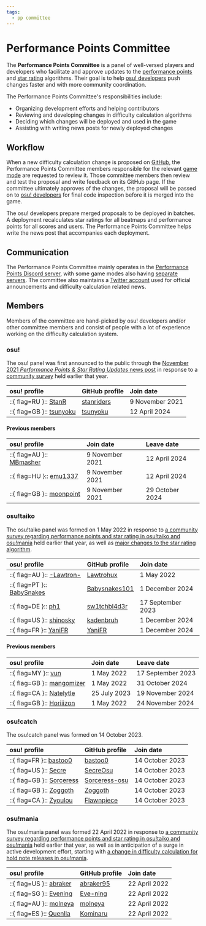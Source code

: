 ```yaml
---
tags:
  - pp committee
---
```


# Performance Points Committee

The **Performance Points Committee** is a panel of well-versed players and developers who facilitate and approve updates to the [performance points](/wiki/Performance_points) and [star rating](/wiki/Beatmap/Star_rating) algorithms. Their goal is to help [osu! developers](/wiki/People/Developers) push changes faster and with more community coordination.

The Performance Points Committee's responsibilities include:

- Organizing development efforts and helping contributors
- Reviewing and developing changes in difficulty calculation algorithms
- Deciding which changes will be deployed and used in the game
- Assisting with writing news posts for newly deployed changes

## Workflow

When a new difficulty calculation change is proposed on [GitHub](https://github.com/ppy/osu), the Performance Points Committee members responsible for the relevant [game mode](/wiki/Game_mode) are requested to review it. Those committee members then review and test the proposal and write feedback on its GitHub page. If the committee ultimately approves of the changes, the proposal will be passed on to [osu! developers](/wiki/People/Developers) for final code inspection before it is merged into the game.

The osu! developers prepare merged proposals to be deployed in batches. A deployment recalculates star ratings for all beatmaps and performance points for all scores and users. The Performance Points Committee helps write the news post that accompanies each deployment.

## Communication

The Performance Points Committee mainly operates in the [Performance Points Discord server](https://discord.gg/aqPCnXu), with some game modes also having [separate servers](/wiki/Community/Discord_servers#community-development). The committee also maintains a [Twitter account](https://x.com/pp_committee) used for official announcements and difficulty calculation related news.

## Members

Members of the committee are hand-picked by osu! developers and/or other committee members and consist of people with a lot of experience working on the difficulty calculation system.

### osu!

The osu! panel was first announced to the public through the [November 2021 *Performance Points & Star Rating Updates* news post](https://osu.ppy.sh/home/news/2021-11-09-performance-points-star-rating-updates) in response to a [community survey](https://osu.ppy.sh/home/news/2021-08-17-pp-sr-survey) held earlier that year.

| osu! profile | GitHub profile | Join date |
| :-- | :-- | :-- |
| ::{ flag=RU }:: [StanR](https://osu.ppy.sh/users/7217455) | [stanriders](https://github.com/stanriders) | 9 November 2021 |
| ::{ flag=GB }:: [tsunyoku](https://osu.ppy.sh/users/11315329) | [tsunyoku](https://github.com/tsunyoku) | 12 April 2024 |

#### Previous members

| osu! profile | Join date | Leave date |
| :-- | :-- | :-- |
| ::{ flag=AU }:: [MBmasher](https://osu.ppy.sh/users/4498616) | 9 November 2021 | 12 April 2024 |
| ::{ flag=HU }:: [emu1337](https://osu.ppy.sh/users/2185987) | 9 November 2021 | 12 April 2024 |
| ::{ flag=GB }:: [moonpoint](https://osu.ppy.sh/users/9558549) | 9 November 2021 | 29 October 2024 |

### osu!taiko

The osu!taiko panel was formed on 1 May 2022 in response to [a community survey regarding performance points and star rating in osu!taiko and osu!mania](https://osu.ppy.sh/home/news/2022-01-14-taiko-mania-pp-sr-survey) held earlier that year, as well as [major changes to the star rating algorithm](https://docs.google.com/document/d/1Z5GC4DMqOVzeIERMSK3qpQaqjq-sVnhbuoxAwy9qxDs/edit).

| osu! profile | GitHub profile | Join date |
| :-- | :-- | :-- |
| ::{ flag=AU }:: [-Lawtron-](https://osu.ppy.sh/users/11475208) | [Lawtrohux](https://github.com/Lawtrohux) | 1 May 2022 |
| ::{ flag=PT }:: [BabySnakes](https://osu.ppy.sh/users/22194163) | [Babysnakes101](https://github.com/BabySnakes101) | 1 December 2024 |
| ::{ flag=DE }:: [ph1](https://osu.ppy.sh/users/22194163) | [sw1tchbl4d3r](https://github.com/sw1tchbl4d3r) | 17 September 2023 |
| ::{ flag=US }:: [shinosky](https://osu.ppy.sh/users/9272314) | [kadenbruh](https://github.com/kadenbruh) | 1 December 2024 |
| ::{ flag=FR }:: [YaniFR](https://osu.ppy.sh/users/11260982) | [YaniFR](https://github.com/YaniFR) | 1 December 2024 |

#### Previous members

| osu! profile | Join date | Leave date |
| :-- | :-- | :-- |
| ::{ flag=MY }:: [vun](https://osu.ppy.sh/users/6932501) | 1 May 2022 | 17 September 2023 |
| ::{ flag=GB }:: [mangomizer](https://osu.ppy.sh/users/1893718) | 1 May 2022 | 31 October 2024 |
| ::{ flag=CA }:: [Natelytle](https://osu.ppy.sh/users/17607667) | 25 July 2023 | 19 November 2024 |
| ::{ flag=GB }:: [Horiiizon](https://osu.ppy.sh/users/8071438) | 1 May 2022 | 24 November 2024 |

### osu!catch

The osu!catch panel was formed on 14 October 2023.

| osu! profile | GitHub profile | Join date |
| :-- | :-- | :-- |
| ::{ flag=FR }:: [bastoo0](https://osu.ppy.sh/users/4864877) | [bastoo0](https://github.com/bastoo0) | 14 October 2023 |
| ::{ flag=US }:: [Secre](https://osu.ppy.sh/users/2306637) | [SecreOsu](https://github.com/SecreOsu) | 14 October 2023 |
| ::{ flag=GB }:: [Sorceress](https://osu.ppy.sh/users/1913190) | [Sorceress-osu](https://github.com/Sorceress-osu) | 14 October 2023 |
| ::{ flag=GB }:: [Zoggoth](https://osu.ppy.sh/users/2799946) | [Zoggoth](https://github.com/Zoggoth) | 14 October 2023 |
| ::{ flag=CA }:: [Zyoulou](https://osu.ppy.sh/users/8668722) | [Flawnpiece](https://github.com/Flawnpiece) | 14 October 2023 |

### osu!mania

The osu!mania panel was formed 22 April 2022 in response to [a community survey regarding performance points and star rating in osu!taiko and osu!mania](https://osu.ppy.sh/home/news/2022-01-14-taiko-mania-pp-sr-survey) held earlier that year, as well as in anticipation of a surge in active development effort, starting with [a change in difficulty calculation for hold note releases in osu!mania](https://github.com/ppy/osu/pull/17913).

| osu! profile | GitHub profile | Join date |
| :-- | :-- | :-- |
| ::{ flag=US }:: [abraker](https://osu.ppy.sh/users/4635891) | [abraker95](https://github.com/abraker95) | 22 April 2022 |
| ::{ flag=SG }:: [Evening](https://osu.ppy.sh/users/2193881) | [Eve-ning](https://github.com/Eve-ning) | 22 April 2022 |
| ::{ flag=AU }:: [molneya](https://osu.ppy.sh/users/8945180) | [molneya](https://github.com/molneya) | 22 April 2022 |
| ::{ flag=ES }:: [Quenlla](https://osu.ppy.sh/users/4725379) | [Kominaru](https://github.com/Kominaru) | 22 April 2022 |
